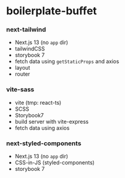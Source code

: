 # boilerplate-buffet

### next-tailwind

- Next.js 13 (no `app` dir)
- tailwindCSS
- storybook 7
- fetch data using `getStaticProps` and axios
- layout
- router

### vite-sass

- vite (tmp: react-ts)
- SCSS
- Storybook7
- build server with vite-express
- fetch data using axios

### next-styled-components

- Next.js 13 (no `app` dir)
- CSS-in-JS (styled-components)
- storybook 7
